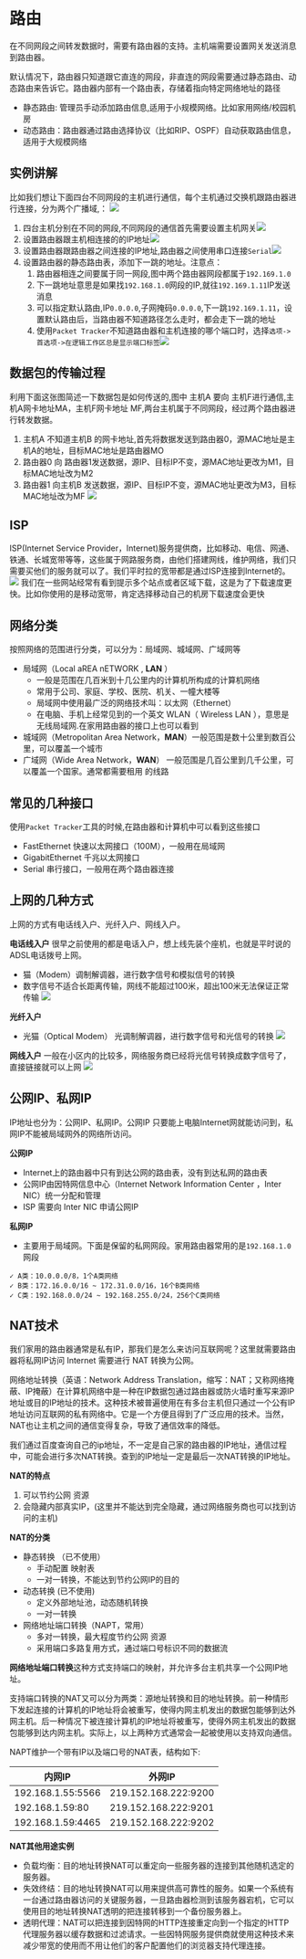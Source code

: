 # 路由
在不同网段之间转发数据时，需要有路由器的支持。主机端需要设置网关发送消息到路由器。
 
默认情况下，路由器只知道跟它直连的网段，非直连的网段需要通过静态路由、动态路由来告诉它。路由器内部有一个路由表，存储着指向特定网络地址的路径

* 静态路由: 管理员手动添加路由信息,适用于小规模网络。比如家用网络/校园机房
* 动态路由：路由器通过路由选择协议（比如RIP、OSPF）自动获取路由信息，适用于大规模网络

## 实例讲解
比如我们想让下面四台不同网段的主机进行通信，每个主机通过交换机跟路由器进行连接，分为两个广播域,：
![](../network/imgs/network_22.jpg)
1. 四台主机分别在不同的网段,不同网段的通信首先需要设置主机网关![](../network/imgs/network_23.jpg)
2. 设置路由器跟主机相连接的的IP地址![](../network/imgs/network_24.jpg)
3. 设置路由器跟路由器之间连接的IP地址,路由器之间使用串口连接`Serial`![](../network/imgs/network_25.jpg)
4. 设置路由器的静态路由表，添加下一跳的地址。注意点：
   1. 路由器相连之间要属于同一网段,图中两个路由器网段都属于`192.169.1.0`
   2. 下一跳地址意思是如果找`192.168.1.0`网段的IP,就往`192.169.1.11`IP发送消息
   3. 可以指定默认路由,IP`0.0.0.0`,子网掩码`0.0.0.0`,下一跳`192.169.1.11`，设置默认路由后，当路由器不知道路径怎么走时，都会走下一跳的地址
   4. 使用`Packet Tracker`不知道路由器和主机连接的哪个端口时，选择`选项->首选项->在逻辑工作区总是显示端口标签`![](../network/imgs/network_26.jpg)

## 数据包的传输过程
利用下面这张图简述一下数据包是如何传送的,图中 主机A 要向 主机F进行通信,主机A网卡地址MA，主机F网卡地址 MF,两台主机属于不同网段，经过两个路由器进行转发数据。
1. 主机A 不知道主机B 的网卡地址,首先将数据发送到路由器0，源MAC地址是主机A的地址，目标MAC地址是路由器MO
2. 路由器0 向 路由器1发送数据，源IP、目标IP不变，源MAC地址更改为M1，目标MAC地址改为M2
3. 路由器1 向主机B 发送数据，源IP、目标IP不变，源MAC地址更改为M3，目标MAC地址改为MF
![](../network/imgs/network_27.jpg)

## ISP
ISP(Internet Service Provider，Internet)服务提供商，比如移动、电信、网通、铁通、长城宽带等等，这些属于网路服务商，由他们搭建网线，维护网络，我们只需要买他们的服务就可以了。我们平时拉的宽带都是通过ISP连接到Internet的。
![](../network/imgs/network_28.jpg)
我们在一些网站经常有看到提示多个站点或者区域下载，这是为了下载速度更快。比如你使用的是移动宽带，肯定选择移动自己的机房下载速度会更快

## 网络分类
按照网络的范围进行分类，可以分为：局域网、城域网、广域网等
* 局域网（Local aREA nETWORK , **LAN** ）
   * 一般是范围在几百米到十几公里内的计算机所构成的计算机网络
   * 常用于公司、家庭、学校、医院、机关、一幢大楼等
   * 局域网中使用最广泛的网络技术叫：以太网（Ethernet）
   * 在电脑、手机上经常见到的一个英文 WLAN（ Wireless LAN ），意思是无线局域网.在家用路由器的接口上也可以看到
* 城域网（Metropolitan Area Network，**MAN**）一般范围是数十公里到数百公里，可以覆盖一个城市
* 广域网（Wide Area Network，**WAN**） 一般范围是几百公里到几千公里，可以覆盖一个国家。通常都需要租用 的线路

## 常见的几种接口
使用`Packet Tracker`工具的时候,在路由器和计算机中可以看到这些接口
* FastEthernet   快速以太网接口（100M），一般用在局域网
* GigabitEthernet   千兆以太网接口
* Serial    串行接口，一般用在两个路由器连接

## 上网的几种方式
上网的方式有电话线入户、光纤入户、网线入户。

**电话线入户**
很早之前使用的都是电话入户，想上线先装个座机，也就是平时说的ADSL电话拨号上网。
* 猫（Modem）调制解调器，进行数字信号和模拟信号的转换
* 数字信号不适合长距离传输，网线不能超过100米，超出100米无法保证正常传输
![](../network/imgs/network_29.jpg)

**光纤入户**
* 光猫（Optical Modem） 光调制解调器，进行数字信号和光信号的转换
![](../network/imgs/network_30.jpg)

**网线入户**
一般在小区内的比较多，网络服务商已经将光信号转换成数字信号了，直接链接就可以上网
![](../network/imgs/network_31.jpg)

## 公网IP、私网IP
IP地址也分为：公网IP、私网IP。公网IP 只要能上电脑Internet网就能访问到，私网IP不能被局域网外的网络所访问。

**公网IP**
* Internet上的路由器中只有到达公网的路由表，没有到达私网的路由表
* 公网IP由因特网信息中心（Internet Network Information Center ，Inter NIC）统一分配和管理
* ISP 需要向 Inter NIC 申请公网IP

**私网IP**
* 主要用于局域网。下面是保留的私网网段。家用路由器常用的是`192.168.1.0`网段
```
✓ A类：10.0.0.0/8，1个A类网络
✓ B类：172.16.0.0/16 ~ 172.31.0.0/16，16个B类网络
✓ C类：192.168.0.0/24 ~ 192.168.255.0/24，256个C类网络
```

## NAT技术

我们家用的路由器通常是私有IP，那我们是怎么来访问互联网呢？这里就需要路由器将私网IP访问 Internet 需要进行 NAT 转换为公网。

网络地址转换（英语：Network Address Translation，缩写：NAT；又称网络掩蔽、IP掩蔽）在计算机网络中是一种在IP数据包通过路由器或防火墙时重写来源IP地址或目的IP地址的技术。这种技术被普遍使用在有多台主机但只通过一个公有IP地址访问互联网的私有网络中。它是一个方便且得到了广泛应用的技术。当然，NAT也让主机之间的通信变得复杂，导致了通信效率的降低。

我们通过百度查询自己的ip地址，不一定是自己家的路由器的IP地址，通信过程中，可能会进行多次NAT转换。查到的IP地址一定是最后一次NAT转换的IP地址。

**NAT的特点**
1. 可以节约公网 资源
2. 会隐藏内部真实IP，(这里并不能达到完全隐藏，通过网络服务商也可以找到访问的主机)

**NAT的分类**
* 静态转换 （已不使用）
   * 手动配置 映射表
   * 一对一转换，不能达到节约公网IP的目的
* 动态转换 (已不使用)
  * 定义外部地址池，动态随机转换
  * 一对一转换
* 网络地址端口转换（NAPT，常用）
  * 多对一转换，最大程度节约公网 资源
  * 采用端口多路复用方式，通过端口号标识不同的数据流

**网络地址端口转换**这种方式支持端口的映射，并允许多台主机共享一个公网IP地址。

支持端口转换的NAT又可以分为两类：源地址转换和目的地址转换。前一种情形下发起连接的计算机的IP地址将会被重写，使得内网主机发出的数据包能够到达外网主机。后一种情况下被连接计算机的IP地址将被重写，使得外网主机发出的数据包能够到达内网主机。实际上，以上两种方式通常会一起被使用以支持双向通信。

NAPT维护一个带有IP以及端口号的NAT表，结构如下:

内网IP | 外网IP
------- | ------- 
192.168.1.55:5566 | 219.152.168.222:9200
192.168.1.59:80 | 219.152.168.222:9201
192.168.1.59:4465 | 219.152.168.222:9202

**NAT其他用途实例**
* 负载均衡：目的地址转换NAT可以重定向一些服务器的连接到其他随机选定的服务器。
* 失效终结：目的地址转换NAT可以用来提供高可靠性的服务。如果一个系统有一台通过路由器访问的关键服务器，一旦路由器检测到该服务器宕机，它可以使用目的地址转换NAT透明的把连接转移到一个备份服务器上。
* 透明代理：NAT可以把连接到因特网的HTTP连接重定向到一个指定的HTTP代理服务器以缓存数据和过滤请求。一些因特网服务提供商就使用这种技术来减少带宽的使用而不用让他们的客户配置他们的浏览器支持代理连接。